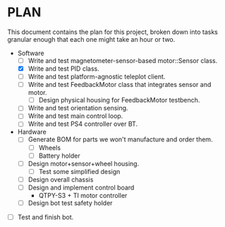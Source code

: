 # PLAN

This document contains the plan for this project, broken down
into tasks granular enough that each one might take an hour or two.

* Software
  * [ ] Write and test magnetometer-sensor-based motor::Sensor class.
  * [X] Write and test PID class.
  * [ ] Write and test platform-agnostic teleplot client.
  * [ ] Write and test FeedbackMotor class that integrates sensor and motor.
    * [ ] Design physical housing for FeedbackMotor testbench.
  * [ ] Write and test orientation sensing.
  * [ ] Write and test main control loop.
  * [ ] Write and test PS4 controller over BT.
* Hardware
  * [ ] Generate BOM for parts we won't manufacture and order them.
    * [ ] Wheels
    * [ ] Battery holder
  * [ ] Design motor+sensor+wheel housing.
    * [ ] Test some simplified design 
  * [ ] Design overall chassis
  * [ ] Design and implement control board
    * QTPY-S3 + TI motor controller
  * [ ] Design bot test safety holder
* [ ] Test and finish bot.